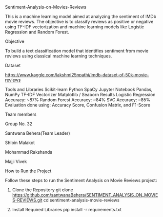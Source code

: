 Sentiment-Analysis-on-Movies-Reviews

This is a machine learning model aimed at analyzing the sentiment of IMDb movie reviews. The objective is to classify reviews as positive or negative using TF-IDF vectorization and machine learning models like Logistic Regression and Random Forest.

Objective

To build a text classification model that identifies sentiment from movie reviews using classical machine learning techniques.

Dataset

https://www.kaggle.com/lakshmi25npathi/imdb-dataset-of-50k-movie-reviews

Tools and Libraries
Scikit-learn
Python
SpaCy
Jupyter Notebook
Pandas, NumPy
TF-IDF Vectorizer
Matplotlib / Seaborn
Results
Logistic Regression Accuracy: ~87%
Random Forest Accuracy: ~84%
SVC Accuracy: ~85%
Evaluation done using: Accuracy Score, Confusion Matrix, and F1-Score

Team members

Group No. 32

Santwana Behera(Team Leader)

Shibin Malakot

Mohammad Rakshanda

Majji Vivek


How to Run the Project

Follow these steps to run the Sentiment Analysis on Movie Reviews project:

1. Clone the Repository
git clone https://github.com/santwanaBehera/SENTIMENT_ANALYSIS_ON_MOVIES-REVIEWS.git
 cd sentiment-analysis-movie-reviews

3. Install Required Libraries
pip install -r requirements.txt
